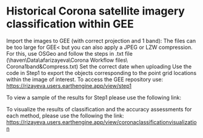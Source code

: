 # Historical Corona satellite imagery classification within GEE



Import the images to GEE (with correct projection and 1 band):
The files can be too large for GEE< but you can also apply a JPEG or LZW compression. For this, use OSGeo and follow the steps in .txt file (\\haven\Data\afarizayeva\Corona Workflow files\ Corona1band&Compress.txt)
Set the correct date when uploading
Use the code in Step1 to export the objects corresponding to the point grid locations within the image of interest. To access the GEE repository use:
https://rizayeva.users.earthengine.app/view/step1



To view a sample of the results for Step1 please use the following link:


To visualize the results of classification and the accuracy assessments for each  method, please use the following the link:
https://rizayeva.users.earthengine.app/view/coronaclassificationvisualization


